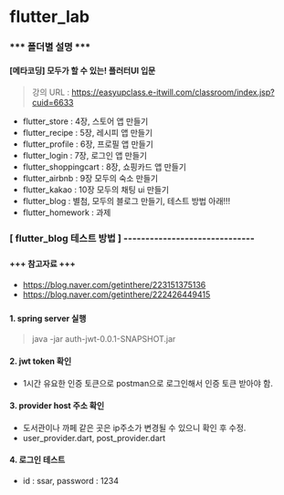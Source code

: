 # flutter_lab
###
### *** 폴더별 설명 ***
####
#### [메타코딩] 모두가 할 수 있는! 플러터UI 입문
> 강의 URL : https://easyupclass.e-itwill.com/classroom/index.jsp?cuid=6633 
+ flutter_store : 4장, 스토어 앱 만들기		 
+ flutter_recipe : 5장, 레시피 앱 만들기
+ flutter_profile : 6장, 프로필 앱 만들기
+ flutter_login : 7장, 로그인 앱 만들기 
+ flutter_shoppingcart : 8장, 쇼핑카드 앱 만들기
+ flutter_airbnb : 9장 모두의 숙소 만들기
+ flutter_kakao : 10장 모두의 채팅 ui 만들기
+ flutter_blog : 별첨, 모두의 블로그 만들기, 테스트 방법 아래!!!
+ flutter_homework : 과제
###
### [ flutter_blog 테스트 방법 ] ------------------------------
###
#### +++ 참고자료 +++
+ https://blog.naver.com/getinthere/223151375136
+ https://blog.naver.com/getinthere/222426449415
### 
#### 1. spring server 실행
> java -jar auth-jwt-0.0.1-SNAPSHOT.jar
#### 2. jwt token 확인
+ 1시간 유요한 인증 토큰으로 postman으로 로그인해서 인증 토큰 받아야 함.
#### 3. provider host 주소 확인
+ 도서관이나 까페 같은 곳은 ip주소가 변경될 수 있으니 확인 후 수정.
+ user_provider.dart, post_provider.dart
#### 4. 로그인 테스트
+ id : ssar, password : 1234

